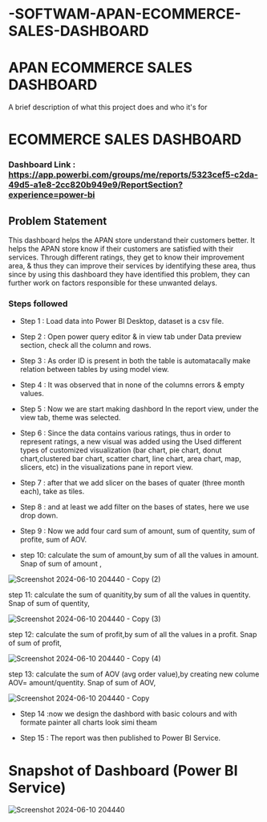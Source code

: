 # -SOFTWAM-APAN-ECOMMERCE-SALES-DASHBOARD

# APAN ECOMMERCE SALES DASHBOARD

A brief description of what this project does and who it's for

# ECOMMERCE SALES DASHBOARD

### Dashboard Link : https://app.powerbi.com/groups/me/reports/5323cef5-c2da-49d5-a1e8-2cc820b949e9/ReportSection?experience=power-bi

## Problem Statement

This dashboard helps the APAN store understand their customers better. It helps the APAN store know if their customers are satisfied with their services. Through different ratings, they get to know their improvement area, & thus they can improve their services by identifying these area, thus since by using this dashboard they have identified this problem, they can further work on factors responsible for these unwanted delays.


### Steps followed 

- Step 1 : Load data into Power BI Desktop, dataset is a csv file.
- Step 2 : Open power query editor & in view tab under Data preview section, check all the column and rows.
- Step 3 : As order ID is present in both the table is automatacally make relation between tables by using model view.
- Step 4 : It was observed that in none of the columns errors & empty values.
- Step 5 : Now we are start making dashbord In the report view, under the view tab, theme was selected.
- Step 6 : Since the data contains various ratings, thus in order to represent ratings, a new visual was added using the Used
different types of customized visualization (bar chart, pie chart, donut chart,clustered bar chart, scatter chart, line chart,
area chart, map, slicers, etc) in the visualizations pane in report view. 
- Step 7 : after that we add slicer on the bases of quater (three month each), take as tiles.
- Step 8 : and at least we add filter on the bases of states,
here we use drop down.

- Step 9 : Now we add four card sum of amount, sum of quentity, sum of profite, sum of AOV.

- step 10: calculate the sum of amount,by sum of all the values in amount.
        Snap of sum of amount ,

![Screenshot 2024-06-10 204440 - Copy (2)](https://github.com/Anish7000/power-bi-1st-pro/assets/172100230/9faf6703-27d2-49e7-b96f-28d33b685789)

step 11: calculate the sum of quanitity,by sum of all the values in quentity.
        Snap of sum of quentity,

![Screenshot 2024-06-10 204440 - Copy (3)](https://github.com/Anish7000/power-bi-1st-pro/assets/172100230/6e0dd6b5-6afb-4df9-9dd4-a71dbd083a5e)

step 12: calculate the sum of profit,by sum of all the values in a profit.
        Snap of sum of profit,

![Screenshot 2024-06-10 204440 - Copy (4)](https://github.com/Anish7000/power-bi-1st-pro/assets/172100230/8135e515-34fb-4773-a57c-4fe493401f37)

step 13: calculate the sum of AOV (avg order value),by creating new colume AOV= amount/quentity.
        Snap of sum of AOV,

![Screenshot 2024-06-10 204440 - Copy](https://github.com/Anish7000/power-bi-1st-pro/assets/172100230/4b44848d-47f6-41f1-98f8-72d4b603d9d6)

        
- Step 14 :now we design the dashbord with basic colours
and with formate painter all charts look simi theam  
 
- Step 15 : The report was then published to Power BI Service.

# Snapshot of Dashboard (Power BI Service)

![Screenshot 2024-06-10 204440](https://github.com/Anish7000/power-bi-1st-pro/assets/172100230/3a458e91-41b9-4abf-ae89-f9292c95d4fc)
